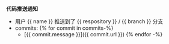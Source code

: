 **代码推送通知**

- 用户 {{ name }} 推送到了 {{ respository }} / {{ branch }} 分支
- commits:
    {% for commit in commits-%}
    - [{{ commit.message }}]({{ commit.url  }})
    {% endfor -%} 
